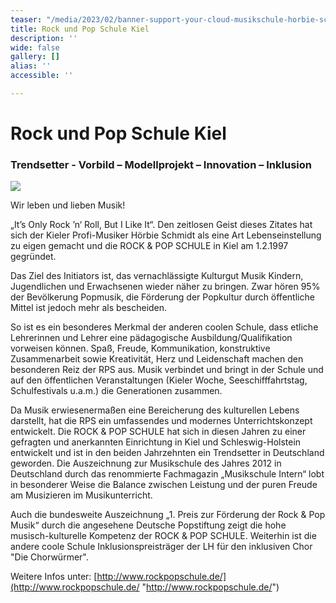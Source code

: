 ```yaml
---
teaser: "/media/2023/02/banner-support-your-cloud-musikschule-horbie-schmidt-1.jpg"
title: Rock und Pop Schule Kiel
description: ''
wide: false
gallery: []
alias: ''
accessible: ''

---
```

# Rock und Pop Schule Kiel

### Trendsetter - Vorbild – Modellprojekt – Innovation – Inklusion

![](/media/2023/02/banner-support-your-cloud-musikschule-horbie-schmidt-1.jpg)

Wir leben und lieben Musik!

„It’s Only Rock ’n‘ Roll, But I Like It“. Den zeitlosen Geist dieses Zitates hat sich der Kieler Profi-Musiker Hörbie Schmidt als eine Art Lebenseinstellung zu eigen gemacht und die ROCK & POP SCHULE in Kiel am 1.2.1997 gegründet.

Das Ziel des Initiators ist, das vernachlässigte Kulturgut Musik Kindern, Jugendlichen und Erwachsenen wieder näher zu bringen. Zwar hören 95% der Bevölkerung Popmusik, die Förderung der Popkultur durch öffentliche Mittel ist jedoch mehr als bescheiden.

So ist es ein besonderes Merkmal der anderen coolen Schule, dass etliche Lehrerinnen und Lehrer eine pädagogische Ausbildung/Qualifikation vorweisen können. Spaß, Freude, Kommunikation, konstruktive Zusammenarbeit sowie Kreativität, Herz und Leidenschaft machen den besonderen Reiz der RPS aus. Musik verbindet und bringt in der Schule und auf den öffentlichen Veranstaltungen (Kieler Woche, Seeschifffahrtstag, Schulfestivals u.a.m.) die Generationen zusammen.

Da Musik erwiesenermaßen eine Bereicherung des kulturellen Lebens darstellt, hat die RPS ein umfassendes und modernes Unterrichtskonzept entwickelt.  Die ROCK & POP SCHULE hat sich in diesen Jahren zu einer gefragten und anerkannten Einrichtung in Kiel und Schleswig-Holstein entwickelt und ist in den beiden Jahrzehnten ein Trendsetter in Deutschland geworden. Die Auszeichnung zur Musikschule des Jahres 2012 in Deutschland durch das renommierte Fachmagazin „Musikschule Intern“ lobt in besonderer Weise die Balance zwischen Leistung und der puren Freude am Musizieren im Musikunterricht.

Auch die bundesweite Auszeichnung „1. Preis zur Förderung der Rock & Pop Musik“ durch die angesehene Deutsche Popstiftung zeigt die hohe musisch-kulturelle Kompetenz der ROCK & POP SCHULE. Weiterhin ist die andere coole Schule Inklusionspreisträger der LH für den inklusiven Chor "Die Chorwürmer".

Weitere Infos unter: [http://www.rockpopschule.de/](http://www.rockpopschule.de/ "http://www.rockpopschule.de/")